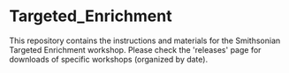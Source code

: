 # Targeted_Enrichment
This repository contains the instructions and materials for the Smithsonian Targeted Enrichment workshop. Please check the 'releases' page for downloads of specific workshops (organized by date).

